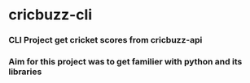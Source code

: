 # cricbuzz-cli

### CLI Project get cricket scores from cricbuzz-api 
### Aim for this project was to get familier with python and its libraries 
